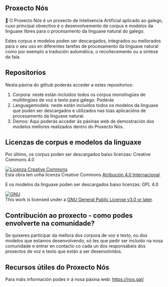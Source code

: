 ## Proxecto Nós

👋 O Proxecto Nós é un proxecto de Intelixencia Artificial aplicado ao galego, cuxo principal obxectivo é o desenvolvemento de corpus e modelos da linguaxe libres para o procesamento da linguaxe natural do galego.  

Estes corpus e modelos poden ser descargados, integrados ou mellorados para o seu uso en diferentes tarefas de procesamento da linguaxe natural como por exemplo a tradución automática, o recoñecemento ou a síntese da fala.

## Repositorios 

Nesta páxina do github poderás acceder a estes repositorios:
1. Corpora: neste están incluídos todos os corpus monolingües de multilingües de voz e texto para galego. Poderás 
2. Languagemodels: neste están incluídos todos os modelos da linguaxe que poden ser descargados e utilizados nas túas aplicacións de procesamento da linguaxe natural. 
3. Demos: Aqui poderás acceder ás páxinas web de demostración dos modelos mellores realizados dentro do Proxecto Nós.

## Licenzas de corpus e modelos da linguaxe

Por último, os corpus poden ser descargados baixo licenzas: Creative Commons 4.0

<a rel="license" href="http://creativecommons.org/licenses/by/4.0/"><img alt="Licenza Creative Commons" style="border-width:0" src="https://i.creativecommons.org/l/by/4.0/88x31.png" /></a><br />Esta obra ten unha licenza Creative Commons <a rel="license" href="http://creativecommons.org/licenses/by/4.0/">Atribución 4.0 Internacional</a>.

E os modelos da linguaxe poden ser descargados baixo licenzas: GPL 4.0

<a rel="license" data-spdx="GPL-3.0-or-later" href="https://www.gnu.org/licenses/gpl3.0.en.html"><img alt="GNU" src="https://www.gnu.org/graphics/gplv3-or-later-sm.png" /></a><br
/>This work is licensed under a <a rel="license" data-spdx="GPL-3.0-or-later"
href="https://www.gnu.org/licenses/gpl-3.0.en.html">GNU General Public License v3.0 or later</a>.

## Contribución ao proxecto - como podes envolverte na comunidade?

Se quixeres participar da mellora dos corpora de voz e texto, ou dos modelos que estamos desenvolvendo, só tes que pedir ser incluído na nosa comunidade e entrar en contacto co cada un dos responsábeis dos proxectos de voz e texto que están a ser desenvolvidos.

## Recursos útiles do Proxecto Nós

Para máis información podes ir á nosa páxina web: https://nos.gal/
